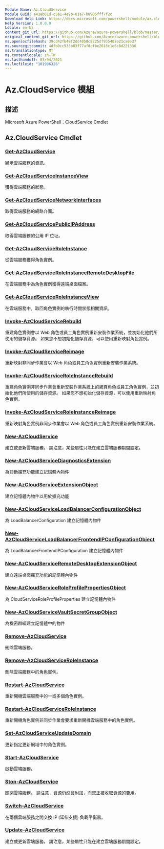 ```yaml
---
Module Name: Az.CloudService
Module Guid: a41eb61d-c5a1-4e9b-81a7-b8905fff7f2c
Download Help Link: https://docs.microsoft.com/powershell/module/az.cloudservice
Help Version: 1.0.0.0
Locale: en-US
content_git_url: https://github.com/Azure/azure-powershell/blob/master/src/CloudService/help/Az.CloudService.md
original_content_git_url: https://github.com/Azure/azure-powershell/blob/master/src/CloudService/help/Az.CloudService.md
ms.openlocfilehash: 39cd42fb48f2dd40b8c8225df935402e21ca0e37
ms.sourcegitcommit: 4dfb0cc533b83f77afdcfbe2618c1e6c8d221330
ms.translationtype: MT
ms.contentlocale: zh-TW
ms.lasthandoff: 03/04/2021
ms.locfileid: "101906326"
---
```

# Az.CloudService 模組
## 描述
Microsoft Azure PowerShell：CloudService Cmdlet

## Az.CloudService Cmdlet
### [Get-AzCloudService](Get-AzCloudService.md)
顯示雲端服務的資訊。

### [Get-AzCloudServiceInstanceView](Get-AzCloudServiceInstanceView.md)
獲得雲端服務的狀態。

### [Get-AzCloudServiceNetworkInterfaces](Get-AzCloudServiceNetworkInterfaces.md)
取得雲端服務的網路介面。

### [Get-AzCloudServicePublicIPAddress](Get-AzCloudServicePublicIPAddress.md)
取得雲端服務的公用 IP 位址。

### [Get-AzCloudServiceRoleInstance](Get-AzCloudServiceRoleInstance.md)
從雲端服務獲得角色實例。

### [Get-AzCloudServiceRoleInstanceRemoteDesktopFile](Get-AzCloudServiceRoleInstanceRemoteDesktopFile.md)
在雲端服務中為角色實例獲得遠端桌面檔案。

### [Get-AzCloudServiceRoleInstanceView](Get-AzCloudServiceRoleInstanceView.md)
在雲端服務中，取回角色實例的執行時間狀態相關資訊。

### [Invoke-AzCloudServiceRebuild](Invoke-AzCloudServiceRebuild.md)
重建角色實例會以 Web 角色或員工角色實例重新安裝作業系統，並初始化他們所使用的儲存資源。
如果您不想初始化儲存資源，可以使用重新映射角色實例。

### [Invoke-AzCloudServiceReimage](Invoke-AzCloudServiceReimage.md)
重新映射非同步作業會以 Web 角色或員工角色實例重新安裝作業系統。

### [Invoke-AzCloudServiceRoleInstanceRebuild](Invoke-AzCloudServiceRoleInstanceRebuild.md)
重建角色實例非同步作業會重新安裝作業系統上的網頁角色或員工角色實例，並初始化他們所使用的儲存資源。
如果您不想初始化儲存資源，可以使用重新映射角色實例。

### [Invoke-AzCloudServiceRoleInstanceReimage](Invoke-AzCloudServiceRoleInstanceReimage.md)
重新映射角色實例非同步作業會以 Web 角色或員工角色實例重新安裝作業系統。

### [New-AzCloudService](New-AzCloudService.md)
建立或更新雲端服務。
請注意，某些屬性只能在建立雲端服務期間設定。

### [New-AzCloudServiceDiagnosticsExtension](New-AzCloudServiceDiagnosticsExtension.md)
為診斷擴充功能建立記憶體內物件

### [New-AzCloudServiceExtensionObject](New-AzCloudServiceExtensionObject.md)
建立記憶體內物件以用於擴充功能

### [New-AzCloudServiceLoadBalancerConfigurationObject](New-AzCloudServiceLoadBalancerConfigurationObject.md)
為 LoadBalancerConfiguration 建立記憶體內物件

### [New-AzCloudServiceLoadBalancerFrontendIPConfigurationObject](New-AzCloudServiceLoadBalancerFrontendIPConfigurationObject.md)
為 LoadBalancerFrontendIPConfiguration 建立記憶體內物件

### [New-AzCloudServiceRemoteDesktopExtensionObject](New-AzCloudServiceRemoteDesktopExtensionObject.md)
建立遠端桌面擴充功能的記憶體內物件

### [New-AzCloudServiceRoleProfilePropertiesObject](New-AzCloudServiceRoleProfilePropertiesObject.md)
為 CloudServiceRoleProfileProperties 建立記憶體內物件

### [New-AzCloudServiceVaultSecretGroupObject](New-AzCloudServiceVaultSecretGroupObject.md)
為機密群組建立記憶體中的物件

### [Remove-AzCloudService](Remove-AzCloudService.md)
刪除雲端服務。

### [Remove-AzCloudServiceRoleInstance](Remove-AzCloudServiceRoleInstance.md)
刪除雲端服務中的角色實例。

### [Restart-AzCloudService](Restart-AzCloudService.md)
重新開機雲端服務中的一或多個角色實例。

### [Restart-AzCloudServiceRoleInstance](Restart-AzCloudServiceRoleInstance.md)
重新開機角色實例非同步作業會要求重新開機雲端服務中的角色實例。

### [Set-AzCloudServiceUpdateDomain](Set-AzCloudServiceUpdateDomain.md)
更新指定更新網域中的角色實例。

### [Start-AzCloudService](Start-AzCloudService.md)
啟動雲端服務。

### [Stop-AzCloudService](Stop-AzCloudService.md)
關閉雲端服務。
請注意，資源仍然會附加，而您正被收取資源的費用。

### [Switch-AzCloudService](Switch-AzCloudService.md)
在兩個雲端服務之間交換 IP (延伸支援) 負載平衡器。

### [Update-AzCloudService](Update-AzCloudService.md)
建立或更新雲端服務。
請注意，某些屬性只能在建立雲端服務期間設定。

